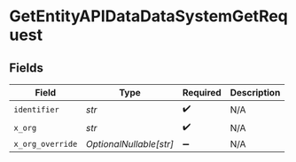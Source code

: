 # GetEntityAPIDataDataSystemGetRequest


## Fields

| Field                   | Type                    | Required                | Description             |
| ----------------------- | ----------------------- | ----------------------- | ----------------------- |
| `identifier`            | *str*                   | :heavy_check_mark:      | N/A                     |
| `x_org`                 | *str*                   | :heavy_check_mark:      | N/A                     |
| `x_org_override`        | *OptionalNullable[str]* | :heavy_minus_sign:      | N/A                     |
